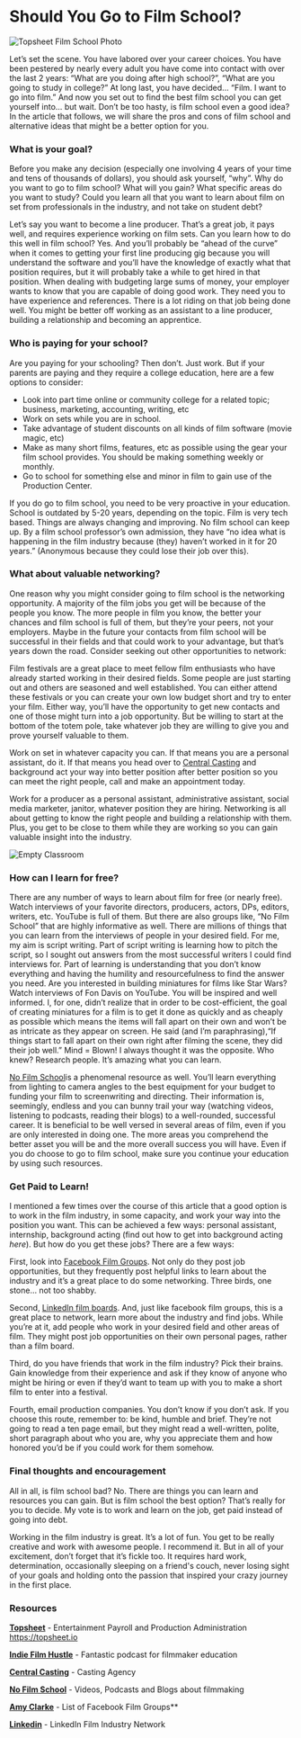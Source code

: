 # Should You Go to Film School?

![Topsheet Film School Photo](https://user-images.githubusercontent.com/33143626/66244472-73f2a500-e6bd-11e9-81f4-6e9b0c674220.jpg "Topsheet Film School")

Let’s set the scene. You have labored over your career choices. You have been pestered by nearly every adult you have come into contact with over the last 2 years: “What are you doing after high school?”, “What are you going to study in college?” At long last, you have decided… “Film. I want to go into film.” And now you set out to find the best film school you can get yourself into… but wait. Don’t be too hasty, is film school even a good idea? In the article that follows, we will share the pros and cons of film school and alternative ideas that might be a better option for you.

### What is your goal?
Before you make any decision (especially one involving 4 years of your time and tens of thousands of dollars), you should ask yourself, “why”. Why do you want to go to film school? What will you gain? What specific areas do you want to study? Could you learn all that you want to learn about film on set from professionals in the industry, and not take on student debt?

Let’s say you want to become a line producer. That’s a great job, it pays well, and requires experience working on film sets. Can you learn how to do this well in film school? Yes. And you’ll probably be “ahead of the curve” when it comes to getting your first line producing gig because you will understand the software and you’ll have the knowledge of exactly what that position requires, but it will probably take a while to get hired in that position. When dealing with budgeting large sums of money, your employer wants to know that you are capable of doing good work. They need you to have experience and references. There is a lot riding on that job being done well. You might be better off working as an assistant to a line producer, building a relationship and becoming an apprentice.

### Who is paying for your school?
Are you paying for your schooling? Then don’t. Just work. But if your parents are paying and they require a college education, here are a few options to consider: 

- Look into part time online or community college for a related topic; business, marketing, accounting, writing, etc
- Work on sets while you are in school.
- Take advantage of student discounts on all kinds of film software (movie magic, etc)
- Make as many short films, features, etc as possible using the gear your film school provides. You should be making something weekly or monthly.
- Go to school for something else and minor in film to gain use of the Production Center.

If you do go to film school, you need to be very proactive in your education. School is outdated by 5-20 years, depending on the topic. Film is very tech based. Things are always changing and improving. No film school can keep up. By a film school professor’s own admission, they have “no idea what is happening in the film industry because (they) haven’t worked in it for 20 years.” (Anonymous because they could lose their job over this).

### What about valuable networking?
One reason why you might consider going to film school is the networking opportunity. A majority of the film jobs you get will be because of the people you know. The more people in film you know, the better your chances and film school is full of them, but they’re your peers, not your employers. Maybe in the future your contacts from film school will be successful in their fields and that could work to your advantage, but that’s years down the road. Consider seeking out other opportunities to network: 

Film festivals are a great place to meet fellow film enthusiasts who have already started working in their desired fields. Some people are just starting out and others are seasoned and well established. You can either attend these festivals or you can create your own low budget short and try to enter your film. Either way, you’ll have the opportunity to get new contacts and one of those might turn into a job opportunity. But be willing to start at the bottom of the totem pole, take whatever job they are willing to give you and prove yourself valuable to them.
	
Work on set in whatever capacity you can. If that means you are a personal assistant, do it. If that means you head over to  [Central Casting](https://www.centralcasting.com "Extras Casting Site") and background act your way into better position after better position so you can meet the right people, call and make an appointment today.

Work for a producer as a personal assistant, administrative assistant, social media marketer, janitor, whatever position they are hiring. Networking is all about getting to know the right people and building a relationship with them. Plus, you get to be close to them while they are working so you can gain valuable insight into the industry. 

![Empty Classroom](https://user-images.githubusercontent.com/33143626/66244790-ffb90100-e6be-11e9-9714-e579b2f3565c.jpg "Empty Classroom")

### How can I learn for free?
There are any number of ways to learn about film for free (or nearly free). Watch interviews of your favorite directors, producers, actors, DPs, editors, writers, etc. YouTube is full of them. But there are also groups like, “No Film School” that are highly informative as well. There are millions of things that you can learn from the interviews of people in your desired field. For me, my aim is script writing. Part of script writing is learning how to pitch the script, so I sought out answers from the most successful writers I could find interviews for. Part of learning is understanding that you don’t know everything and having the humility and resourcefulness to find the answer you need. Are you interested in building miniatures for films like Star Wars? Watch interviews of Fon Davis on YouTube. You will be inspired and well informed. I, for one, didn’t realize that in order to be cost-efficient, the goal of creating miniatures for a film is to get it done as quickly and as cheaply as possible which means the items will fall apart on their own and won’t be as intricate as they appear on screen. He said (and I’m paraphrasing),“If things start to fall apart on their own right after filming the scene, they did their job well.” Mind = Blown! I always thought it was the opposite. Who knew? Research people. It’s amazing what you can learn. 

[No Film School](https://nofilmschool.com/ "No Film School")is a phenomenal resource as well. You’ll learn everything from lighting to camera angles to the best equipment for your budget to funding your film to screenwriting and directing. Their information is, seemingly, endless and you can bunny trail your way (watching videos, listening to podcasts, reading their blogs) to a well-rounded, successful career. It is beneficial to be well versed in several areas of film, even if you are only interested in doing one. The more areas you comprehend the better asset you will be and the more overall success you will have. Even if you do choose to go to film school, make sure you continue your education by using such resources.

### Get Paid to Learn!
I mentioned a few times over the course of this article that a good option is to work in the film industry, in some capacity, and work your way into the position you want. This can be achieved a few ways: personal assistant, internship, background acting (find out how to get into background acting *here*). But how do you get these jobs? There are a few ways:  

First, look into [Facebook Film Groups](https://www.amyclarkefilms.com/blog/filmmaking-facebook-groups "This site has many film groups listed"). Not only do they post job opportunities, but they frequently post helpful links to learn about the industry and it’s a great place to do some networking. Three birds, one stone… not too shabby.

Second, [LinkedIn film boards](https://www.linkedin.com/company/film-industry-network "Linkedin Film Board"). And, just like facebook film groups, this is a great place to network, learn more about the industry and find jobs. While you’re at it, add people who work in your desired field and other areas of film. They might post job opportunities on their own personal pages, rather than a film board.

Third, do you have friends that work in the film industry? Pick their brains. Gain knowledge from their experience and ask if they know of anyone who might be hiring or even if they’d want to team up with you to make a short film to enter into a festival.

Fourth, email production companies. You don’t know if you don’t ask. If you choose this route, remember to: be kind, humble and brief. They’re not going to read a ten page email, but they might read a well-written, polite, short paragraph about who you are, why you appreciate them and how honored you’d be if you could work for them somehow.

### Final thoughts and encouragement
All in all, is film school bad? No. There are things you can learn and resources you can gain. But is film school the best option? That’s really for you to decide. My vote is to work and learn on the job, get paid instead of going into debt. 

Working in the film industry is great. It’s a lot of fun. You get to be really creative and work with awesome people. I recommend it. But in all of your excitement, don’t forget that it’s fickle too. It requires hard work, determination, occasionally sleeping on a friend's couch, never losing sight of your goals and holding onto the passion that inspired your crazy journey in the first place.

### Resources
**[Topsheet](https://topsheet.io)** - Entertainment Payroll and Production Administration
<https://topsheet.io>

**[Indie Film Hustle](https://indiefilmhustle.com)** - Fantastic podcast for filmmaker education 

**[Central Casting](https://www.centralcasting.com)** - Casting Agency

**[No Film School](https://nofilmschool.com/)** - Videos, Podcasts and Blogs about filmmaking 

**[Amy Clarke](https://www.amyclarkefilms.com/blog/filmmaking-facebook-groups)** - List of Facebook Film Groups**

**[Linkedin](https://www.linkedin.com/company/film-industry-network)** - LinkedIn Film Industry Network
